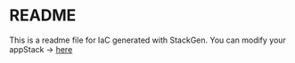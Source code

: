 # README
This is a readme file for IaC generated with StackGen.
You can modify your appStack -> [here](http://main.dev.stackgen.com/appstacks/0bbb228e-2846-43b3-b54e-2484b5be22b0)
